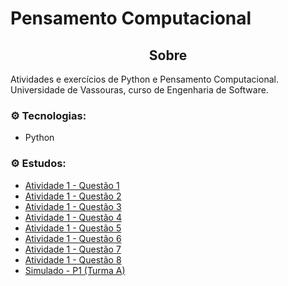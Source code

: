# Pensamento Computacional

<div align="center">
    <h2>Sobre</h2>
</div>

Atividades e exercícios de Python e Pensamento Computacional.<br>
Universidade de Vassouras, curso de Engenharia de Software.<br>

### ⚙️ Tecnologias:
* Python

### ⚙️ Estudos:
* [Atividade 1 - Questão 1](https://github.com/Bruno5477/listas_pensamento_computacional/blob/main/atividade1-questao1.py)
* [Atividade 1 - Questão 2](https://github.com/Bruno5477/listas_pensamento_computacional/blob/main/atividade1-questao2.py)
* [Atividade 1 - Questão 3](https://github.com/Bruno5477/listas_pensamento_computacional/blob/main/atividade1-questao3.py)
* [Atividade 1 - Questão 4](https://github.com/Bruno5477/listas_pensamento_computacional/blob/main/atividade1-questao4.py)
* [Atividade 1 - Questão 5](https://github.com/Bruno5477/listas_pensamento_computacional/blob/main/atividade1-questao5.py)
* [Atividade 1 - Questão 6](https://github.com/Bruno5477/listas_pensamento_computacional/blob/main/atividade1-questao6.py)
* [Atividade 1 - Questão 7](https://github.com/Bruno5477/listas_pensamento_computacional/blob/main/atividade1-questao7.py)
* [Atividade 1 - Questão 8](https://github.com/Bruno5477/listas_pensamento_computacional/blob/main/atividade1-questao8.py)
* [Simulado - P1 (Turma A)](https://github.com/Bruno5477/listas_pensamento_computacional/blob/main/P1/simulado-p1.ipynb)




